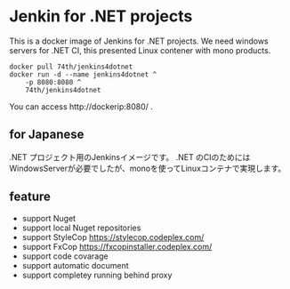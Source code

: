 # Jenkin for .NET projects

This is a docker image of Jenkins for .NET projects.
We need windows servers for .NET CI, this presented Linux contener with mono products.

```
docker pull 74th/jenkins4dotnet
docker run -d --name jenkins4dotnet ^
    -p 8080:8080 ^
    74th/jenkins4dotnet
```

You can access http://dockerip:8080/ .

## for Japanese

.NET プロジェクト用のJenkinsイメージです。
.NET のCIのためにはWindowsServerが必要でしたが、monoを使ってLinuxコンテナで実現します。

## feature

* support Nuget
* support local Nuget repositories
* support StyleCop https://stylecop.codeplex.com/
* support FxCop https://fxcopinstaller.codeplex.com/
* support code covarage
* support automatic document
* support completey running behind proxy
